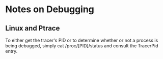 # Notes on Debugging 

## Linux and Ptrace
To either get the tracer's PID or to determine whether or not a process is being
debugged, simply cat /proc/[PID]/status and consult the TracerPid entry.


